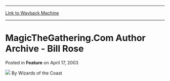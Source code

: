 
---
[Link to Wayback Machine](https://web.archive.org/web/20211022163909/https://magic.wizards.com/en/articles/archive/feature/magicthegatheringcom-author-archive-bill-rose-2003-04-17)

[_metadata_:wayback_url]:- "https://magic.wizards.com/en/articles/archive/feature/magicthegatheringcom-author-archive-bill-rose-2003-04-17"
[_metadata_:wayback_raw_url]:- "https://web.archive.org/web/20211022163909id_/https://magic.wizards.com/en/articles/archive/feature/magicthegatheringcom-author-archive-bill-rose-2003-04-17"
[_metadata_:wayback_capture_timestamp]:- "2021-10-22 16:39:09+00:00"
[_metadata_:publish_date]:- "2003-04-17"
[_metadata_:generator]:- "Drupal 7 (http://drupal.org)"
---


MagicTheGathering.Com Author Archive - Bill Rose
================================================



 Posted in **Feature**
 on April 17, 2003 






![](https://media.magic.wizards.com/styles/auth_small/public/images/person/wizards_author.jpg)
By Wizards of the Coast

















